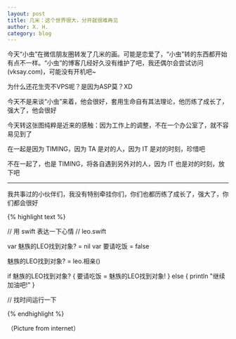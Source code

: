 ```yaml
---
layout: post
title: 几米：这个世界很大，分开就很难再见
author: X. H.
category: blog
---
```


今天“小虫”在微信朋友圈转发了几米的画。可能是恋爱了，“小虫”转的东西都开始有点不一样。“小虫”的博客几经好久没有维护了吧，我还偶尔会尝试访问(vksay.com)，可能没有开机吧~

为什么还花生壳不VPS呢？是因为ASP莫？XD

今天不是来谈“小虫”来着，他会很好，套用生命自有其法理论，他历练了成长了，强大了，他会很好

今天转这张图纯粹是近来的感触：因为工作上的调整，不在一个办公室了，就不容易见到了

在一起是因为 TIMING，因为 TA 是对的人，因为 IT 是对的时刻，珍惜吧

不在一起了，也是 TIMING，将各自遇到另外对的人，因为 IT 也是对的时刻，放下吧

---

我共事过的小伙伴们，我没有特别牵挂你们，你们也都历练了成长了，强大了，你们都会很好

{% highlight text %}

// 用 swift 表达一下心情
// leo.swift

var 魅族的LEO找到对象? = nil
var 要请吃饭 = false

魅族的LEO找到对象? = leo.相亲()

if 魅族的LEO找到对象? {
	要请吃饭 = 魅族的LEO找到对象!
} else {
	println "继续加油吧!"
}

// 找时间运行一下

{% endhighlight %}


（Picture from internet）
